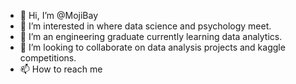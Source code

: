 - 👋 Hi, I’m @MojiBay
- 👀 I’m interested in where data science and psychology meet.
- 🌱 I’m an engineering graduate currently learning data analytics.
- 💞️ I’m looking to collaborate on data analysis projects and kaggle competitions.
- 📫 How to reach me 

<!---
MojiBay/MojiBay is a ✨ special ✨ repository because its `README.md` (this file) appears on your GitHub profile.
You can click the Preview link to take a look at your changes.
--->
